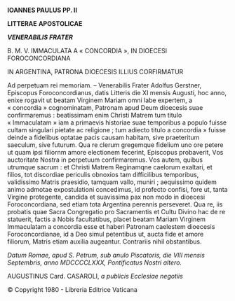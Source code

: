**IOANNES PAULUS PP. II**

**LITTERAE** **APOSTOLICAE**

***VENERABILIS FRATER***

B. M. V. IMMACULATA A « CONCORDIA », IN DIOECESI FOROCONCORDIANA

IN ARGENTINA, PATRONA DIOECESIS ILLIUS CORFIRMATUR

Ad perpetuam rei memoriam. – Venerabilis Frater Adolfus Gerstner, Episcopus Foroconcordianus, datis Litteris die XI mensis Augusti, hoc anno, enixe rogavit ut beatam Virginem Mariam omni labe expertem, a « concordia » cognominatam, Patronam apud Deum dioecesis suae confirmaremus : beatissimam enim Christi Matrem tum titulο « Immaculatam » iam a primaevis historiae suae temporibus a pοpulο fuisse cultam singulari pietate ac religione ; tum adiecto titulo a concordia » fuisse deinde a fidelibus optatae pacis causam habitam, sive praeteritum saeculum, sive futurum. Qua re clerum gregemque fidelium unο ore petere ut quam ipsi filiornm amore electionem fecerint, Episcopus probaverit, Vοs auctoritate Nostra in perpetuum confirmaremus. Vοs autem, quibus utrumque sacrum : et Christi Matrem Reginamqne caelorum exaltari, et filios, tot discordiae periculis obnoxiοs tam difficilibus tempοribus, validissimo Matris praesidio, tamquam vallο, muniri ; aequissimo quidem animo admotae expostulationi concedimus, id profecto confisi, fore ut, tanta Virgine protegente, candida et suavissima pax non modo in dioecesi Foroconcordiana, sed etiam tota Argentina perennis perseveret. Qua re, iis probatis quae Sacra Congregatio pro Sacramentis et Cultu Divino hac de re statuerit, factis a Nobis facultatibus, placet beatam Mariam Virginem Immaculatam a concordia esse et haberi Patronam caelestem dioecesis Foroconcordianae, id a Deo simul petentibus ut, aucta fide et amore filiorum, Matris etiam auxilia augeantur. Contrariis nihil obstantibus.

*Datum Romae, apud S. Petrum, sub anulo Piscatoris, die VIII mensis Septembris, anno MDCCCCLXXX, Pontificatus Nostri altero.*

AUGUSTINUS Card. CASAROLI, *a publicis Ecclesiae negotiis*

© Copyright 1980 - Libreria Editrice Vaticana